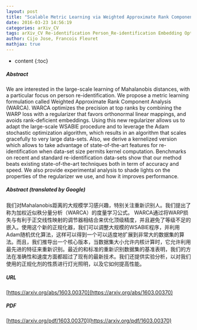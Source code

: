 ```yaml
---
layout: post
title: "Scalable Metric Learning via Weighted Approximate Rank Component Analysis"
date: 2016-03-23 14:56:19
categories: arXiv_CV
tags: arXiv_CV Re-identification Person_Re-identification Embedding Optimization
author: Cijo Jose, Francois Fleuret
mathjax: true
---
```


* content
{:toc}

##### Abstract
We are interested in the large-scale learning of Mahalanobis distances, with a particular focus on person re-identification. We propose a metric learning formulation called Weighted Approximate Rank Component Analysis (WARCA). WARCA optimizes the precision at top ranks by combining the WARP loss with a regularizer that favors orthonormal linear mappings, and avoids rank-deficient embeddings. Using this new regularizer allows us to adapt the large-scale WSABIE procedure and to leverage the Adam stochastic optimization algorithm, which results in an algorithm that scales gracefully to very large data-sets. Also, we derive a kernelized version which allows to take advantage of state-of-the-art features for re-identification when data-set size permits kernel computation. Benchmarks on recent and standard re-identification data-sets show that our method beats existing state-of-the-art techniques both in term of accuracy and speed. We also provide experimental analysis to shade lights on the properties of the regularizer we use, and how it improves performance.

##### Abstract (translated by Google)
我们对Mahalanobis距离的大规模学习感兴趣，特别关注重新识别人。我们提出了称为加权近似秩分量分析（WARCA）的度量学习公式。 WARCA通过将WARP损失与有利于正交线性映射的调节器相结合来优化顶级精度，并且避免了等级不足的嵌入。使用这个新的正规化器，我们可以调整大规模的WSABIE程序，并利用Adam随机优化算法，这样可以得到一个可以适度地扩展到非常大的数据集的算法。而且，我们推导出一个核心版本，当数据集大小允许内核计算时，它允许利用最先进的特征来重新识别。最近的和标准的重新识别数据集的基准表明，我们的方法在准确性和速度方面都超过了现有的最新技术。我们还提供实验分析，以对我们使用的正规化剂的性质进行灯光照明，以及它如何提高性能。

##### URL
[https://arxiv.org/abs/1603.00370](https://arxiv.org/abs/1603.00370)

##### PDF
[https://arxiv.org/pdf/1603.00370](https://arxiv.org/pdf/1603.00370)

